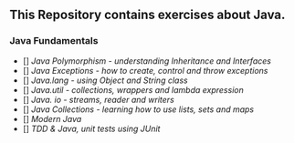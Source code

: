 ## This Repository contains exercises about Java.

### Java Fundamentals

- [] _Java Polymorphism - understanding Inheritance and Interfaces_
- [] _Java Exceptions - how to create, control and throw exceptions_
- [] _Java.lang - using Object and String class_
- [] _Java.util - collections, wrappers and lambda expression_
- [] _Java. io - streams, reader and writers_
- [] _Java Collections - learning how to use lists, sets and maps_
- [] _Modern Java_
- [] _TDD & Java, unit tests using JUnit_

